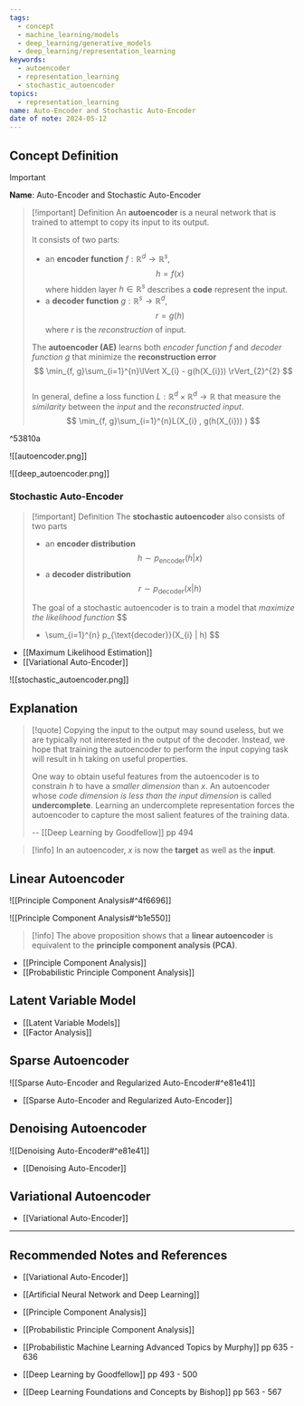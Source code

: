 ```yaml
---
tags:
  - concept
  - machine_learning/models
  - deep_learning/generative_models
  - deep_learning/representation_learning
keywords:
  - autoencoder
  - representation_learning
  - stochastic_autoencoder
topics:
  - representation_learning
name: Auto-Encoder and Stochastic Auto-Encoder
date of note: 2024-05-12
---
```


## Concept Definition

>[!important]
>**Name**: Auto-Encoder and Stochastic Auto-Encoder

>[!important] Definition
>An **autoencoder** is a neural network that is trained to attempt to copy its input to its output.
>
>It consists of two parts:
>- an **encoder function**  $f: \mathbb{R}^{d} \to \mathbb{R}^{s}$,  $$h = f(x)$$ where hidden layer $h\in \mathbb{R}^{s}$ describes a **code** represent the input. 
>- a **decoder function** $g: \mathbb{R}^{s} \to \mathbb{R}^{d}$, $$r = g(h)$$ where $r$ is the *reconstruction* of input.
>  
>The **autoencoder (AE)** learns both *encoder function* $f$ and *decoder function* $g$ that minimize the **reconstruction error** 
>$$
>\min_{f, g}\sum_{i=1}^{n}\lVert X_{i} - g(h(X_{i}))  \rVert_{2}^{2} 
>$$   
>In general, define a loss function $L: \mathbb{R}^{d} \times \mathbb{R}^{d} \to \mathbb{R}$ that measure the *similarity* between the *input* and the *reconstructed input*.
>$$
>\min_{f, g}\sum_{i=1}^{n}L(X_{i} , g(h(X_{i})) )
>$$   

^53810a

![[autoencoder.png]]

![[deep_autoencoder.png]]


### Stochastic Auto-Encoder

>[!important] Definition
>The **stochastic autoencoder** also consists of two parts
>- an **encoder distribution** $$h \sim p_{\text{encoder}}(h | x)$$
>- a **decoder distribution** $$r \sim p_{\text{decoder}}(x | h)$$
> 
>The goal of a stochastic autoencoder is to train a model that *maximize the likelihood function*
>$$
> - \sum_{i=1}^{n} p_{\text{decoder}}(X_{i} | h)
>$$

- [[Maximum Likelihood Estimation]]
- [[Variational Auto-Encoder]]

![[stochastic_autoencoder.png]]


## Explanation

>[!quote]
>Copying the input to the output may sound useless, but we are typically not interested in the output of the decoder. Instead, we hope that training the autoencoder to perform the input copying task will result in h taking on useful properties.  
>
>One way to obtain useful features from the autoencoder is to constrain $h$ to have a *smaller dimension* than $x$. An autoencoder whose *code dimension is less than the input dimension* is called **undercomplete**. Learning an undercomplete representation forces the autoencoder to capture the most salient features of the training data.
>
>-- [[Deep Learning by Goodfellow]] pp 494

>[!info]
>In an autoencoder, $x$ is now the **target** as well as the **input**.



## Linear Autoencoder

![[Principle Component Analysis#^4f6696]]

![[Principle Component Analysis#^b1e550]]

>[!info]
>The above proposition shows that a **linear autoencoder** is equivalent to the **principle component analysis (PCA)**.

- [[Principle Component Analysis]]
- [[Probabilistic Principle Component Analysis]]

## Latent Variable Model

- [[Latent Variable Models]]
- [[Factor Analysis]]

## Sparse Autoencoder

![[Sparse Auto-Encoder and Regularized Auto-Encoder#^e81e41]]

- [[Sparse Auto-Encoder and Regularized Auto-Encoder]]

## Denoising Autoencoder

![[Denoising Auto-Encoder#^e81e41]]

- [[Denoising Auto-Encoder]]


## Variational Autoencoder

- [[Variational Auto-Encoder]]


-----------
##  Recommended Notes and References



- [[Variational Auto-Encoder]]
- [[Artificial Neural Network and Deep Learning]]

- [[Principle Component Analysis]]
- [[Probabilistic Principle Component Analysis]]



- [[Probabilistic Machine Learning Advanced Topics by Murphy]] pp 635 - 636
- [[Deep Learning by Goodfellow]] pp 493 - 500
- [[Deep Learning Foundations and Concepts by Bishop]] pp 563 - 567